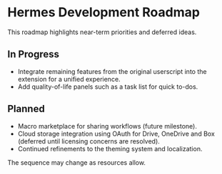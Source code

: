 # Hermes Development Roadmap

This roadmap highlights near-term priorities and deferred ideas.

## In Progress
- Integrate remaining features from the original userscript into the extension for a unified experience.
- Add quality-of-life panels such as a task list for quick to-dos.

## Planned
- Macro marketplace for sharing workflows (future milestone).
- Cloud storage integration using OAuth for Drive, OneDrive and Box (deferred until licensing concerns are resolved).
- Continued refinements to the theming system and localization.

The sequence may change as resources allow.
